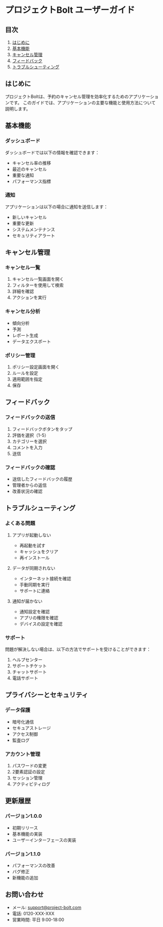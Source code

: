 # プロジェクトBolt ユーザーガイド

## 目次

1. [はじめに](#はじめに)
2. [基本機能](#基本機能)
3. [キャンセル管理](#キャンセル管理)
4. [フィードバック](#フィードバック)
5. [トラブルシューティング](#トラブルシューティング)

## はじめに

プロジェクトBoltは、予約のキャンセル管理を効率化するためのアプリケーションです。
このガイドでは、アプリケーションの主要な機能と使用方法について説明します。

## 基本機能

### ダッシュボード

ダッシュボードでは以下の情報を確認できます：

- キャンセル率の推移
- 最近のキャンセル
- 重要な通知
- パフォーマンス指標

### 通知

アプリケーションは以下の場合に通知を送信します：

- 新しいキャンセル
- 重要な更新
- システムメンテナンス
- セキュリティアラート

## キャンセル管理

### キャンセル一覧

1. キャンセル一覧画面を開く
2. フィルターを使用して検索
3. 詳細を確認
4. アクションを実行

### キャンセル分析

- 傾向分析
- 予測
- レポート生成
- データエクスポート

### ポリシー管理

1. ポリシー設定画面を開く
2. ルールを設定
3. 適用範囲を指定
4. 保存

## フィードバック

### フィードバックの送信

1. フィードバックボタンをタップ
2. 評価を選択（1-5）
3. カテゴリーを選択
4. コメントを入力
5. 送信

### フィードバックの確認

- 送信したフィードバックの履歴
- 管理者からの返信
- 改善状況の確認

## トラブルシューティング

### よくある問題

1. アプリが起動しない
   - 再起動を試す
   - キャッシュをクリア
   - 再インストール

2. データが同期されない
   - インターネット接続を確認
   - 手動同期を実行
   - サポートに連絡

3. 通知が届かない
   - 通知設定を確認
   - アプリの権限を確認
   - デバイスの設定を確認

### サポート

問題が解決しない場合は、以下の方法でサポートを受けることができます：

1. ヘルプセンター
2. サポートチケット
3. チャットサポート
4. 電話サポート

## プライバシーとセキュリティ

### データ保護

- 暗号化通信
- セキュアストレージ
- アクセス制御
- 監査ログ

### アカウント管理

1. パスワードの変更
2. 2要素認証の設定
3. セッション管理
4. アクティビティログ

## 更新履歴

### バージョン1.0.0
- 初期リリース
- 基本機能の実装
- ユーザーインターフェースの実装

### バージョン1.1.0
- パフォーマンスの改善
- バグ修正
- 新機能の追加

## お問い合わせ

- メール: support@project-bolt.com
- 電話: 0120-XXX-XXX
- 営業時間: 平日 9:00-18:00 